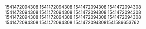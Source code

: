 1541472094308
1541472094308
1541472094308
1541472094308
1541472094308
1541472094308
1541472094308
1541472094308
1541472094308
1541472094308
1541472094308
1541472094308
1541472094308
1541472094308
15414720943081541586653762
